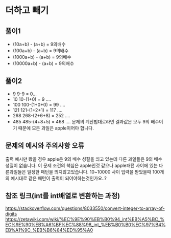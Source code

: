 # 더하고 빼기
## 풀이1
- (10a+b) - (a+b) = 9의배수
- (100a+b) - (a+b) = 9의배수
- (1000a+b) - (a+b) = 9의배수
- (10000a+b) - (a+b) = 9의배수 

## 풀이2
- 9 9-9 = 0...
- 10 10-(1+0) = 9 ....
- 100 100-(1+0+0) = 99 ....
- 121 121-(1+2+1) = 117 ....
- 268 268-(2+6+8) = 252 ....
- 485 485-(4+8+5) = 468 ....
문제의 계산법대로라면 결과값은 모두 9의 배수이기 때문에 모든 과일은 apple이어야 합니다.

## 문제의 예시와 주의사항 오류
출력 예시만 봤을 경우 apple은 9의 배수 성질을 띄고 있는데 다른 과일들은 9의 배수 성질이 없습니다.
이 문제 조건의 핵심은 apple인것 같으나 apple패턴 사이에 있는 다른과일들은 일정한 패턴을 띄지않고있습니다.
10~10000 사이 입력을 받았을때 100개의 예시대로 같은 패턴이 출력이 되어야하는것인가요..?

## 참조 링크(int를 int배열로 변환하는 과정)
https://stackoverflow.com/questions/8033550/convert-integer-to-array-of-digits
https://zetawiki.com/wiki/%EC%9E%90%EB%B0%94_int%EB%A5%BC_%EC%9E%90%EB%A6%BF%EC%88%98_int_%EB%B0%B0%EC%97%B4%EB%A1%9C_%EB%B6%84%ED%95%A0

